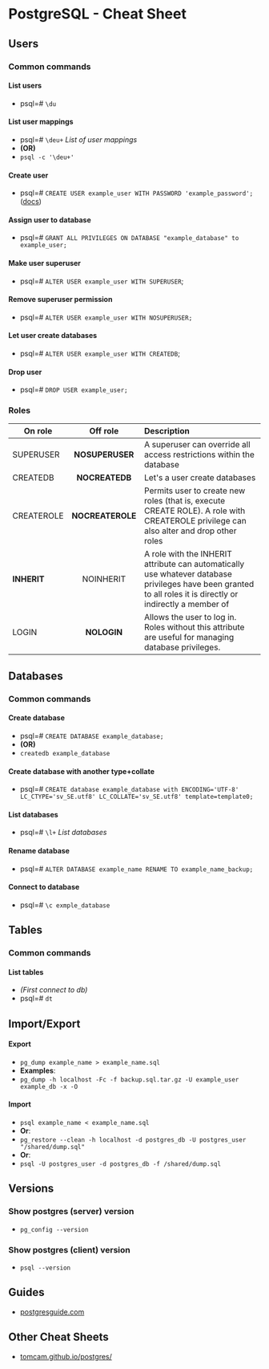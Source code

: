 # PostgreSQL - Cheat Sheet

## Users

### Common commands

#### List users
- psql=# `\du`

#### List user mappings
  - psql=# `\deu+` _List of user mappings_
  - **(OR)**
  - `psql -c '\deu+'`

#### Create user
  - psql=# `CREATE USER example_user WITH PASSWORD 'example_password';` ([docs](http://www.postgresql.org/docs/current/static/sql-createuser.html))

#### Assign user to database
  - psql=# `GRANT ALL PRIVILEGES ON DATABASE "example_database" to example_user;`

#### Make user superuser
  - psql=# `ALTER USER example_user WITH SUPERUSER`;

#### Remove superuser permission
  - psql=# `ALTER USER example_user WITH NOSUPERUSER;`

#### Let user create databases
  - psql=# `ALTER USER example_user WITH CREATEDB`;

#### Drop user
  - psql=# `DROP USER example_user;`

### Roles

| On role       | Off role           | Description  |
| ------------- |:-------------:|:-----|
| SUPERUSER | **NOSUPERUSER** | A superuser can override all access restrictions within the database |
| CREATEDB | **NOCREATEDB**  |   Let's a user create databases |
| CREATEROLE | **NOCREATEROLE**  | Permits user to create new roles (that is, execute CREATE ROLE). A role with CREATEROLE privilege can also alter and drop other roles |
| **INHERIT** | NOINHERIT | A role with the INHERIT attribute can automatically use whatever database privileges have been granted to all roles it is directly or indirectly a member of |
| LOGIN | **NOLOGIN** | Allows the user to log in. Roles without this attribute are useful for managing database privileges.

##  Databases

### Common commands

#### Create database
  - psql=# `CREATE DATABASE example_database;`
  - **(OR)**
  - `createdb example_database`

#### Create database with another type+collate
  - psql=# `CREATE database example_database with ENCODING='UTF-8' LC_CTYPE='sv_SE.utf8' LC_COLLATE='sv_SE.utf8' template=template0;`

#### List databases
  - psql=# `\l+` _List databases_

#### Rename database
  - psql=# `ALTER DATABASE example_name RENAME TO example_name_backup;`

#### Connect to database
  - psql=# `\c exmple_database`

## Tables

### Common commands

#### List tables
  - _(First connect to db)_
  - psql=# `dt`

## Import/Export

#### Export
  - `pg_dump example_name > example_name.sql`
  - **Examples**:
  - `pg_dump -h localhost -Fc -f backup.sql.tar.gz -U example_user example_db -x -O`

#### Import
- `psql example_name < example_name.sql`
- **Or**:
- `pg_restore --clean -h localhost -d postgres_db -U postgres_user "/shared/dump.sql"`
- **Or**:
- `psql -U postgres_user -d postgres_db -f /shared/dump.sql`


## Versions

### Show postgres (server) version
- `pg_config --version`

### Show postgres (client) version
- `psql --version`


## Guides
- [postgresguide.com](http://postgresguide.com)


## Other Cheat Sheets
- [tomcam.github.io/postgres/](https://tomcam.github.io/postgres/)
